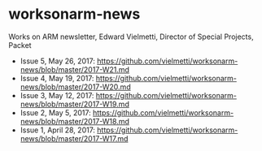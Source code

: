 # worksonarm-news

Works on ARM newsletter, Edward Vielmetti, Director of Special Projects, Packet

* Issue 5, May 26, 2017: https://github.com/vielmetti/worksonarm-news/blob/master/2017-W21.md
* Issue 4, May 19, 2017: https://github.com/vielmetti/worksonarm-news/blob/master/2017-W20.md
* Issue 3, May 12, 2017: https://github.com/vielmetti/worksonarm-news/blob/master/2017-W19.md
* Issue 2, May 5, 2017: https://github.com/vielmetti/worksonarm-news/blob/master/2017-W18.md
* Issue 1, April 28, 2017: https://github.com/vielmetti/worksonarm-news/blob/master/2017-W17.md
